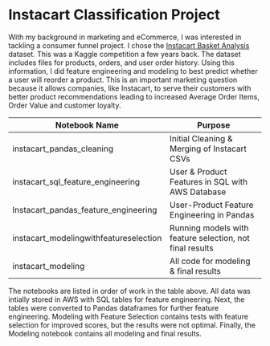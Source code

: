 # Instacart Classification Project

With my background in marketing and eCommerce, I was interested in tackling a consumer funnel project.
I chose the [Instacart Basket Analysis](https://www.kaggle.com/c/instacart-market-basket-analysis) dataset. This was a Kaggle competition a few years back. The dataset includes files for products, orders, and user order history. Using this information,
I did feature engineering and modeling to best predict whether a user will reorder a product. This is an important marketing question because it allows companies, like Instacart, to serve their customers with better product recommendations leading to increased Average Order Items, Order Value and customer loyalty.


Notebook Name | Purpose
------------ | -------------
instacart_pandas_cleaning | Initial Cleaning & Merging of Instacart CSVs
instacart_sql_feature_engineering | User & Product Features in SQL with AWS Database
Instacart_pandas_feature_engineering | User-Product Feature Engineering in Pandas
instacart_modelingwithfeatureselection | Running models with feature selection, not final results
instacart_modeling | All code for modeling & final results

The notebooks are listed in order of work in the table above. All data was intially stored in AWS with SQL tables for feature engineering. Next, the tables were converted to Pandas dataframes for further feature engineering. Modeling with Feature Selection contains tests with feature selection for improved scores, but the results were not optimal. Finally, the Modeling notebook contains all modeling and final results.








